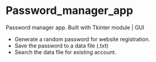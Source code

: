 # Password_manager_app
Password manager app. Built with Tkinter module | GUI
* Generate a random password for website registration.
* Save the password to a data file (.txt)
* Search the data file for existing account.
